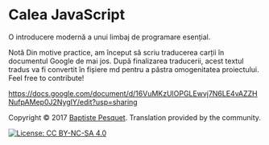 # Calea JavaScript

O introducere modernă a unui limbaj de programare esențial.

Notă
Din motive practice, am început să scriu traducerea carții în documentul Google de mai jos. După finalizarea traducerii, acest textul tradus va fi convertit în fișiere md pentru a păstra omogenitatea proiectului. Feel free to contribute!

https://docs.google.com/document/d/16VuMKzUlOPGLEwvj7N6LE4vAZZHNufpAMep0J2NygIY/edit?usp=sharing


Copyright © 2017 [Baptiste Pesquet](http://bpesquet.com). Translation provided by the community.

[![License: CC BY-NC-SA 4.0](https://img.shields.io/badge/License-CC%20BY--NC--SA%204.0-blue.svg)](LICENSE)
